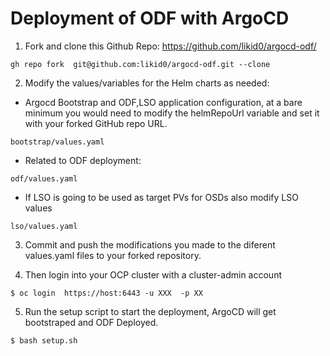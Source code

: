 # Deployment of ODF with ArgoCD

1. Fork and clone this Github Repo: https://github.com/likid0/argocd-odf/

```
gh repo fork  git@github.com:likid0/argocd-odf.git --clone 
```

2. Modify the values/variables for the Helm charts as needed:

- Argocd Bootstrap and ODF,LSO application configuration, at a bare minimum you
  would need to modify the helmRepoUrl variable and set it with your forked
  GitHub repo URL.

```
bootstrap/values.yaml
```
- Related to ODF deployment: 

```
odf/values.yaml
```

- If LSO is going to be used as target PVs for OSDs also modify LSO values

```
lso/values.yaml
```

3. Commit and push the modifications you made to the diferent values.yaml files to your forked repository. 

4. Then login into your OCP cluster with a cluster-admin account 

```
$ oc login  https://host:6443 -u XXX  -p XX
```

5. Run the setup script to start the deployment, ArgoCD will get bootstraped and ODF Deployed.

```
$ bash setup.sh
```
